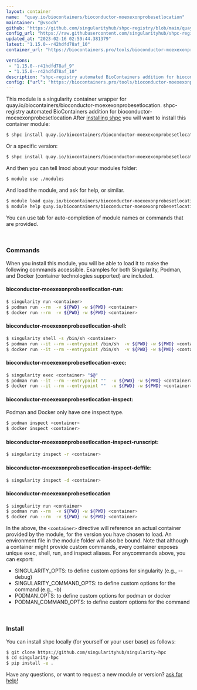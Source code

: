 ```yaml
---
layout: container
name:  "quay.io/biocontainers/bioconductor-moexexonprobesetlocation"
maintainer: "@vsoch"
github: "https://github.com/singularityhub/shpc-registry/blob/main/quay.io/biocontainers/bioconductor-moexexonprobesetlocation/container.yaml"
config_url: "https://raw.githubusercontent.com/singularityhub/shpc-registry/main/quay.io/biocontainers/bioconductor-moexexonprobesetlocation/container.yaml"
updated_at: "2023-02-16 02:59:44.381379"
latest: "1.15.0--r42hdfd78af_10"
container_url: "https://biocontainers.pro/tools/bioconductor-moexexonprobesetlocation"

versions:
 - "1.15.0--r41hdfd78af_9"
 - "1.15.0--r42hdfd78af_10"
description: "shpc-registry automated BioContainers addition for bioconductor-moexexonprobesetlocation"
config: {"url": "https://biocontainers.pro/tools/bioconductor-moexexonprobesetlocation", "maintainer": "@vsoch", "description": "shpc-registry automated BioContainers addition for bioconductor-moexexonprobesetlocation", "latest": {"1.15.0--r42hdfd78af_10": "sha256:0e8f2922c6c42b28fadfebfc922c412256463568bf9d8eb37855d6ea35602c0e"}, "tags": {"1.15.0--r41hdfd78af_9": "sha256:97b84881eb58246a8327bbd04536db5217baa22a5e41c5ece308f3e1856dd2a0", "1.15.0--r42hdfd78af_10": "sha256:0e8f2922c6c42b28fadfebfc922c412256463568bf9d8eb37855d6ea35602c0e"}, "docker": "quay.io/biocontainers/bioconductor-moexexonprobesetlocation"}
---
```


This module is a singularity container wrapper for quay.io/biocontainers/bioconductor-moexexonprobesetlocation.
shpc-registry automated BioContainers addition for bioconductor-moexexonprobesetlocation
After [installing shpc](#install) you will want to install this container module:


```bash
$ shpc install quay.io/biocontainers/bioconductor-moexexonprobesetlocation
```

Or a specific version:

```bash
$ shpc install quay.io/biocontainers/bioconductor-moexexonprobesetlocation:1.15.0--r42hdfd78af_10
```

And then you can tell lmod about your modules folder:

```bash
$ module use ./modules
```

And load the module, and ask for help, or similar.

```bash
$ module load quay.io/biocontainers/bioconductor-moexexonprobesetlocation/1.15.0--r42hdfd78af_10
$ module help quay.io/biocontainers/bioconductor-moexexonprobesetlocation/1.15.0--r42hdfd78af_10
```

You can use tab for auto-completion of module names or commands that are provided.

<br>

### Commands

When you install this module, you will be able to load it to make the following commands accessible.
Examples for both Singularity, Podman, and Docker (container technologies supported) are included.

#### bioconductor-moexexonprobesetlocation-run:

```bash
$ singularity run <container>
$ podman run --rm  -v ${PWD} -w ${PWD} <container>
$ docker run --rm  -v ${PWD} -w ${PWD} <container>
```

#### bioconductor-moexexonprobesetlocation-shell:

```bash
$ singularity shell -s /bin/sh <container>
$ podman run --it --rm --entrypoint /bin/sh  -v ${PWD} -w ${PWD} <container>
$ docker run --it --rm --entrypoint /bin/sh  -v ${PWD} -w ${PWD} <container>
```

#### bioconductor-moexexonprobesetlocation-exec:

```bash
$ singularity exec <container> "$@"
$ podman run --it --rm --entrypoint ""  -v ${PWD} -w ${PWD} <container> "$@"
$ docker run --it --rm --entrypoint ""  -v ${PWD} -w ${PWD} <container> "$@"
```

#### bioconductor-moexexonprobesetlocation-inspect:

Podman and Docker only have one inspect type.

```bash
$ podman inspect <container>
$ docker inspect <container>
```

#### bioconductor-moexexonprobesetlocation-inspect-runscript:

```bash
$ singularity inspect -r <container>
```

#### bioconductor-moexexonprobesetlocation-inspect-deffile:

```bash
$ singularity inspect -d <container>
```



#### bioconductor-moexexonprobesetlocation

```bash
$ singularity run <container>
$ podman run --rm  -v ${PWD} -w ${PWD} <container>
$ docker run --rm  -v ${PWD} -w ${PWD} <container>
```


In the above, the `<container>` directive will reference an actual container provided
by the module, for the version you have chosen to load. An environment file in the
module folder will also be bound. Note that although a container
might provide custom commands, every container exposes unique exec, shell, run, and
inspect aliases. For anycommands above, you can export:

 - SINGULARITY_OPTS: to define custom options for singularity (e.g., --debug)
 - SINGULARITY_COMMAND_OPTS: to define custom options for the command (e.g., -b)
 - PODMAN_OPTS: to define custom options for podman or docker
 - PODMAN_COMMAND_OPTS: to define custom options for the command

<br>

### Install

You can install shpc locally (for yourself or your user base) as follows:

```bash
$ git clone https://github.com/singularityhub/singularity-hpc
$ cd singularity-hpc
$ pip install -e .
```

Have any questions, or want to request a new module or version? [ask for help!](https://github.com/singularityhub/singularity-hpc/issues)